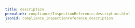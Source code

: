 ```yaml
---
title: description
permalink: compliance/InspectionReference.description.html
jsonid: compliance_inspectionreference_description
---
```

